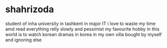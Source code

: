# shahrizoda
student of inha university in tashkent in major IT 
 i love to waste my time amd read everything relly slowly and pessimist 
 my favourite hobby in this world is to watch korean dramas in korea in my own villa bought by myself and ignoring else 
